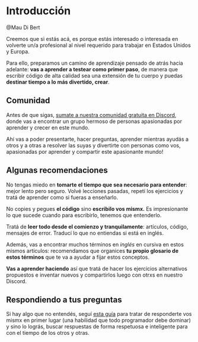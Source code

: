 # Introducción

@Mau Di Bert

Creemos que si estás acá, es porque estás interesado o interesada en volverte un/a profesional al nivel requerido para trabajar en Estados Unidos y Europa.

Para ello, preparamos un camino de aprendizaje pensado de atrás hacia adelante: __vas a aprender a testear como primer paso__, de manera que escribir código de alta calidad sea una extensión de tu cuerpo y puedas __destinar tiempo a lo más divertido, crear__.

## Comunidad

Antes de que sigas, [sumate a nuestra comunidad gratuita en Discord](), donde vas a encontrar un grupo hermoso de personas apasionadas por aprender y crecer en este mundo.

Ahí vas a poder presentarte, hacer preguntas, aprender mientras ayudás a otros y a otras a resolver las suyas y divertirte con personas como vos, apasionadas por aprender y compartir este apasionante mundo!

## Algunas recomendaciones

No tengas miedo en __tomarte el tiempo que sea necesario para entender__: mejor lento pero seguro. Volvé lecciones pasadas, repetí los ejercicios y tratá de aprender como si fueras a enseñarlo.

No copies y pegues __el código__ sino __escribilo vos mismx.__ Es impresionante lo que sucede cuando para escribirlo, tenemos que entenderlo.

Tratá de __leer todo desde el comienzo y tranquilamente__: artículos, código, mensajes de error. Traducí lo que no entiendas si está en inglés.

Además, vas a encontrar muchos términos en _inglés_ en cursiva en estos mismos artículos: recomendamos que organices __tu propio glosario de estos términos__ que te va a ayudar a fijar estos conceptos.

__Vas a aprender haciendo__ así que tratá de hacer los ejercicios alternativos propuestos e inventar nuevos y compartirlos luego con otrxs en nuestro Discord.

## Respondiendo a tus preguntas

Si hay algo que no entendés, seguí [esta guía]() para tratar de responderte vos mismx en primer lugar (una habilidad que todo programador debe dominar) y sino lo lográs, buscar respuestas de forma respetuosa e inteligente para con el tiempo de los otros y otras.